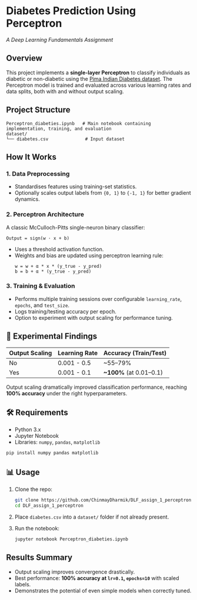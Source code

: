 
# Diabetes Prediction Using Perceptron  
*A Deep Learning Fundamentals Assignment*

## Overview
This project implements a **single-layer Perceptron** to classify individuals as diabetic or non-diabetic using the [Pima Indian Diabetes dataset](https://www.kaggle.com/uciml/pima-indians-diabetes-database). The Perceptron model is trained and evaluated across various learning rates and data splits, both with and without output scaling.

## Project Structure

```
Perceptron_diabeties.ipynb   # Main notebook containing implementation, training, and evaluation
dataset/
└── diabetes.csv              # Input dataset
```

## How It Works

### 1. **Data Preprocessing**
- Standardises features using training-set statistics.
- Optionally scales output labels from `{0, 1}` to `{-1, 1}` for better gradient dynamics.

### 2. **Perceptron Architecture**
A classic McCulloch-Pitts single-neuron binary classifier:
```
Output = sign(w · x + b)
```
- Uses a threshold activation function.
- Weights and bias are updated using perceptron learning rule:
  ```
  w = w + α * x * (y_true - y_pred)
  b = b + α * (y_true - y_pred)
  ```

### 3. **Training & Evaluation**
- Performs multiple training sessions over configurable `learning_rate`, `epochs`, and `test_size`.
- Logs training/testing accuracy per epoch.
- Option to experiment with output scaling for performance tuning.

## 🔬 Experimental Findings

| Output Scaling | Learning Rate | Accuracy (Train/Test) |
|----------------|----------------|------------------------|
|  No           | 0.001 - 0.5     | ~55–79%                |
|  Yes          | 0.001 - 0.1     | **~100%** (at 0.01–0.1) |

Output scaling dramatically improved classification performance, reaching **100% accuracy** under the right hyperparameters.

## 🛠️ Requirements
- Python 3.x
- Jupyter Notebook
- Libraries: `numpy`, `pandas`, `matplotlib`

```bash
pip install numpy pandas matplotlib
```

## 📊 Usage

1. Clone the repo:
   ```bash
   git clone https://github.com/ChinmayDharmik/DLF_assign_1_perceptron.git
   cd DLF_assign_1_perceptron
   ```

2. Place `diabetes.csv` into a `dataset/` folder if not already present.

3. Run the notebook:
   ```bash
   jupyter notebook Perceptron_diabeties.ipynb
   ```

## Results Summary

- Output scaling improves convergence drastically.
- Best performance: **100% accuracy at `lr=0.1`, `epochs=10`** with scaled labels.
- Demonstrates the potential of even simple models when correctly tuned.
